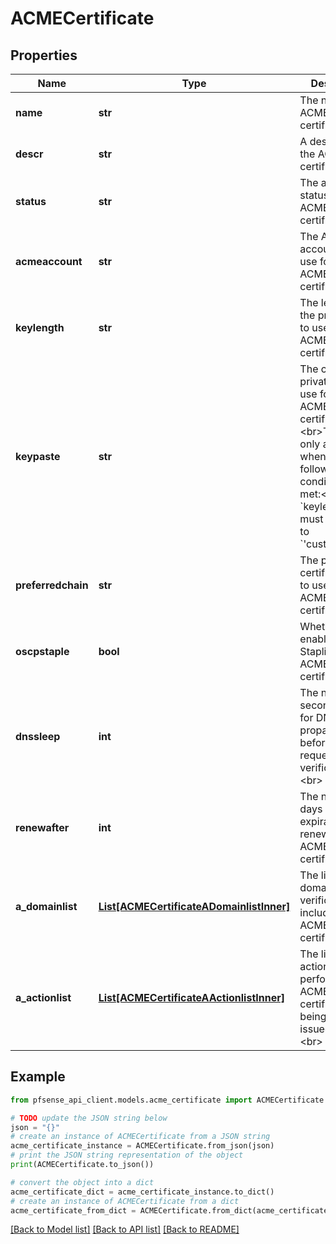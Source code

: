 # ACMECertificate


## Properties

Name | Type | Description | Notes
------------ | ------------- | ------------- | -------------
**name** | **str** | The name of the ACME certificate.&lt;br&gt; | [optional] 
**descr** | **str** | A description of the ACME certificate.&lt;br&gt; | [optional] 
**status** | **str** | The activation status of the ACME certificate.&lt;br&gt; | [optional] [default to 'active']
**acmeaccount** | **str** | The ACME account key to use for the ACME certificate.&lt;br&gt; | [optional] 
**keylength** | **str** | The length of the private key to use for the ACME certificate.&lt;br&gt; | [optional] [default to '2048']
**keypaste** | **str** | The custom private key to use for the ACME certificate.&lt;br&gt;&lt;br&gt;This field is only available when the following conditions are met:&lt;br&gt;- &#x60;keylength&#x60; must be equal to &#x60;&#39;custom&#39;&#x60;&lt;br&gt; | [optional] 
**preferredchain** | **str** | The preferred certificate chain to use for the ACME certificate.&lt;br&gt; | [optional] 
**oscpstaple** | **bool** | Whether to enable OCSP Stapling for the ACME certificate.&lt;br&gt; | [optional] 
**dnssleep** | **int** | The number of seconds to wait for DNS propagation before requesting verification.&lt;br&gt; | [optional] 
**renewafter** | **int** | The number of days before expiration to renew the ACME certificate.&lt;br&gt; | [optional] [default to 60]
**a_domainlist** | [**List[ACMECertificateADomainlistInner]**](ACMECertificateADomainlistInner.md) | The list of domain verifications  to include in the ACME certificate.&lt;br&gt; | [optional] 
**a_actionlist** | [**List[ACMECertificateAActionlistInner]**](ACMECertificateAActionlistInner.md) | The list of actions to perform on the ACME certificate after being issued/renewed.&lt;br&gt; | [optional] 

## Example

```python
from pfsense_api_client.models.acme_certificate import ACMECertificate

# TODO update the JSON string below
json = "{}"
# create an instance of ACMECertificate from a JSON string
acme_certificate_instance = ACMECertificate.from_json(json)
# print the JSON string representation of the object
print(ACMECertificate.to_json())

# convert the object into a dict
acme_certificate_dict = acme_certificate_instance.to_dict()
# create an instance of ACMECertificate from a dict
acme_certificate_from_dict = ACMECertificate.from_dict(acme_certificate_dict)
```
[[Back to Model list]](../README.md#documentation-for-models) [[Back to API list]](../README.md#documentation-for-api-endpoints) [[Back to README]](../README.md)



